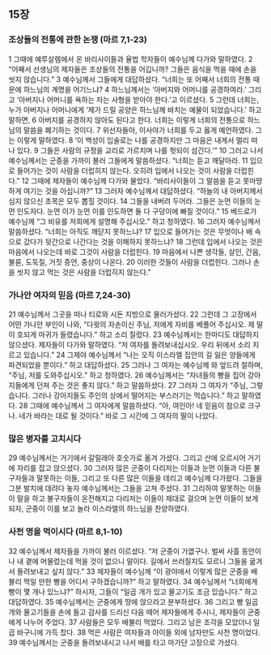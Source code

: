 ## 15장
### 조상들의 전통에 관한 논쟁 (마르 7,1-23)
1 그때에 예루살렘에서 온 바리사이들과 율법 학자들이 예수님께 다가와 말하였다.
2 “어째서 선생님의 제자들은 조상들의 전통을 어깁니까? 그들은 음식을 먹을 때에 손을 씻지 않습니다.”
3 예수님께서 그들에게 대답하셨다. “너희는 또 어째서 너희의 전통 때문에 하느님의 계명을 어기느냐?
4 하느님께서는 ‘아버지와 어머니를 공경하여라.’ 그리고 ‘아버지나 어머니를 욕하는 자는 사형을 받아야 한다.’고 이르셨다.
5 그런데 너희는, 누가 아버지나 어머니에게 ‘제가 드릴 공양은 하느님께 바치는 예물이 되었습니다.’ 하고 말하면,
6 아버지를 공경하지 않아도 된다고 한다. 너희는 이렇게 너희의 전통으로 하느님의 말씀을 폐기하는 것이다.
7 위선자들아, 이사야가 너희를 두고 옳게 예언하였다. 그는 이렇게 말하였다.
8 ‘이 백성이 입술로는 나를 공경하지만 그 마음은 내게서 멀리 떠나 있다.
9 그들은 사람의 규정을 교리로 가르치며 나를 헛되이 섬긴다.’”
10 그러고 나서 예수님께서는 군중을 가까이 불러 그들에게 말씀하셨다. “너희는 듣고 깨달아라.
11 입으로 들어가는 것이 사람을 더럽히지 않는다. 오히려 입에서 나오는 것이 사람을 더럽힌다.”
12 그때에 제자들이 예수님께 다가와 물었다. “바리사이들이 그 말씀을 듣고 못마땅하게 여기는 것을 아십니까?”
13 그러자 예수님께서 대답하셨다. “하늘의 내 아버지께서 심지 않으신 초목은 모두 뽑힐 것이다.
14 그들을 내버려 두어라. 그들은 눈먼 이들의 눈먼 인도자다. 눈먼 이가 눈먼 이를 인도하면 둘 다 구덩이에 빠질 것이다.”
15 베드로가 예수님께 “그 비유를 저희에게 설명해 주십시오.” 하고 청하였다.
16 그러자 예수님께서 말씀하셨다. “너희는 아직도 깨닫지 못하느냐?
17 입으로 들어가는 것은 무엇이나 배 속으로 갔다가 뒷간으로 나간다는 것을 이해하지 못하느냐?
18 그런데 입에서 나오는 것은 마음에서 나오는데 바로 그것이 사람을 더럽힌다.
19 마음에서 나쁜 생각들, 살인, 간음, 불륜, 도둑질, 거짓 증언, 중상이 나온다.
20 이러한 것들이 사람을 더럽힌다. 그러나 손을 씻지 않고 먹는 것은 사람을 더럽히지 않는다.”
### 가나안 여자의 믿음 (마르 7,24-30)
21 예수님께서 그곳을 떠나 티로와 시돈 지방으로 물러가셨다.
22 그런데 그 고장에서 어떤 가나안 부인이 나와, “다윗의 자손이신 주님, 저에게 자비를 베풀어 주십시오. 제 딸이 호되게 마귀가 들렸습니다.” 하고 소리 질렀다.
23 예수님께서는 한마디도 대답하지 않으셨다. 제자들이 다가와 말하였다. “저 여자를 돌려보내십시오. 우리 뒤에서 소리 지르고 있습니다.”
24 그제야 예수님께서 “나는 오직 이스라엘 집안의 길 잃은 양들에게 파견되었을 뿐이다.” 하고 대답하셨다.
25 그러나 그 여자는 예수님께 와 엎드려 절하며, “주님, 저를 도와주십시오.” 하고 청하였다.
26 예수님께서는 “자녀들의 빵을 집어 강아지들에게 던져 주는 것은 좋지 않다.” 하고 말씀하셨다.
27 그러자 그 여자가 “주님, 그렇습니다. 그러나 강아지들도 주인의 상에서 떨어지는 부스러기는 먹습니다.” 하고 말하였다.
28 그때에 예수님께서 그 여자에게 말씀하셨다. “아, 여인아! 네 믿음이 참으로 크구나. 네가 바라는 대로 될 것이다.” 바로 그 시간에 그 여자의 딸이 나았다.
### 많은 병자를 고치시다
29 예수님께서는 거기에서 갈릴래아 호숫가로 옮겨 가셨다. 그리고 산에 오르시어 거기에 자리를 잡고 앉으셨다.
30 그러자 많은 군중이 다리저는 이들과 눈먼 이들과 다른 불구자들과 말못하는 이들, 그리고 또 다른 많은 이들을 데리고 예수님께 다가왔다. 그들을 그분 발치에 데려다 놓자 예수님께서는 그들을 고쳐 주셨다.
31 그리하여 말못하는 이들이 말을 하고 불구자들이 온전해지고 다리저는 이들이 제대로 걸으며 눈먼 이들이 보게 되자, 군중이 이를 보고 놀라 이스라엘의 하느님을 찬양하였다.
### 사천 명을 먹이시다 (마르 8,1-10)
32 예수님께서 제자들을 가까이 불러 이르셨다. “저 군중이 가엾구나. 벌써 사흘 동안이나 내 곁에 머물렀는데 먹을 것이 없으니 말이다. 길에서 쓰러질지도 모르니 그들을 굶겨서 돌려보내고 싶지 않다.”
33 제자들이 예수님께 “이 광야에서 이렇게 많은 군중을 배불리 먹일 만한 빵을 어디서 구하겠습니까?” 하고 말하였다.
34 예수님께서 “너희에게 빵이 몇 개나 있느냐?” 하시자, 그들이 “일곱 개가 있고 물고기도 조금 있습니다.” 하고 대답하였다.
35 예수님께서는 군중에게 땅에 앉으라고 분부하셨다.
36 그리고 빵 일곱 개와 물고기들을 손에 들고 감사를 드리신 다음 떼어 제자들에게 주시니, 제자들이 군중에게 나누어 주었다.
37 사람들은 모두 배불리 먹었다. 그리고 남은 조각을 모았더니 일곱 바구니에 가득 찼다.
38 먹은 사람은 여자들과 아이들 외에 남자만도 사천 명이었다.
39 예수님께서는 군중을 돌려보내시고 나서 배를 타고 마가단 고장으로 가셨다.
